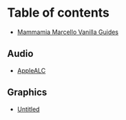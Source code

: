 # Table of contents

* [Mammamia Marcello Vanilla Guides](README.md)

## Audio

* [AppleALC](audio/applealc.md)

## Graphics

* [Untitled](graphics/untitled.md)

